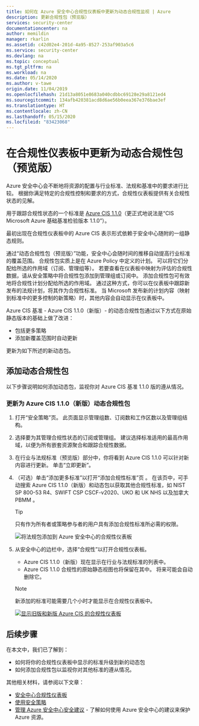 ```yaml
---
title: 如何在 Azure 安全中心合规性仪表板中更新为动态合规性监视 | Azure
description: 更新合规性包（预览版）
services: security-center
documentationcenter: na
author: memildin
manager: rkarlin
ms.assetid: c42d02e4-201d-4a95-8527-253af903a5c6
ms.service: security-center
ms.devlang: na
ms.topic: conceptual
ms.tgt_pltfrm: na
ms.workload: na
ms.date: 05/14/2020
ms.author: v-tawe
origin.date: 11/04/2019
ms.openlocfilehash: 21d13a8051e8683a040cdbbc69128e29a8121ed4
ms.sourcegitcommit: 134afb420381acd8d6ae56b0eea367e376bae3ef
ms.translationtype: HT
ms.contentlocale: zh-CN
ms.lasthandoff: 05/15/2020
ms.locfileid: "83423068"
---
```

# <a name="update-to-dynamic-compliance-packages-in-your-regulatory-compliance-dashboard-preview"></a>在合规性仪表板中更新为动态合规性包（预览版）

Azure 安全中心会不断地将资源的配置与行业标准、法规和基准中的要求进行比较。 根据你满足特定的合规性控制和要求的方式，合规性仪表板提供有关合规性状态的见解。

用于跟踪合规性状态的一个标准是 [Azure CIS 1.1.0](https://www.cisecurity.org/benchmark/azure/)（更正式地说法是“CIS Microsoft Azure 基础基准检验版本 1.1.0”）。 

最初出现在合规性仪表板中的 Azure CIS 表示形式依赖于安全中心随附的一组静态规则。

通过“动态合规性包（预览版）”功能，安全中心会随时间的推移自动提高行业标准的覆盖范围。 合规性包实质上是在 Azure Policy 中定义的计划。 可以将它们分配给所选的作用域（订阅、管理组等）。 若要查看在仪表板中映射为评估的合规性数据，请从安全策略中将合规性包添加到管理组或订阅中。 添加合规性包可有效地将合规性计划分配给所选的作用域。 通过这种方式，你可以在仪表板中跟踪新发布的法规计划，将其作为合规性标准。 当 Microsoft 发布新的计划内容（映射到标准中的更多控制的新策略）时，其他内容会自动显示在仪表板中。

Azure CIS 基准 - Azure CIS 1.1.0（新版）- 的动态合规性包通过以下方式在原始静态版本的基础上做了改进：

* 包括更多策略
* 添加新覆盖范围时自动更新 

更新为如下所述的新动态包。

## <a name="adding-a-dynamic-compliance-package"></a>添加动态合规性包

以下步骤说明如何添加动态包，监视你对 Azure CIS 基准 1.1.0 版的遵从情况。   

### <a name="update-to-the-azure-cis-110-new-dynamic-compliance-package"></a>更新为 Azure CIS 1.1.0（新版）动态合规性包 

1. 打开“安全策略”页。 此页面显示管理组数、订阅数和工作区数以及管理组结构。

1. 选择要为其管理合规性状态的订阅或管理组。 建议选择标准适用的最高作用域，以便为所有嵌套资源聚合和跟踪合规性数据。 

1. 在行业与法规标准（预览版）部分中，你将看到 Azure CIS 1.1.0 可以针对新内容进行更新。 单击“立即更新”。 

1. （可选）单击“添加更多标准”以打开“添加合规性标准”页 。 在该页中，可手动搜索 Azure CIS 1.1.0（新版）和动态包以获取其他合规性标准，如 NIST SP 800-53 R4、SWIFT CSP CSCF-v2020、UKO 和 UK NHS 以及加拿大 PBMM    。
    
    > [!TIP]
    > 只有作为所有者或策略参与者的用户具有添加合规性标准所必需的权限。 

    ![将法规包添加到 Azure 安全中心的合规性仪表板](./media/update-regulatory-compliance-packages/security-center-dynamic-regulatory-compliance-additional-standards.png)


1. 从安全中心的边栏中，选择“合规性”以打开合规性仪表板。 
    * Azure CIS 1.1.0（新版）现在显示在行业与法规标准的列表中。 
    * Azure CIS 1.1.0 合规性的原始静态视图也将保留在其中。 将来可能会自动删除它。

    > [!NOTE]
    > 新添加的标准可能需要几个小时才能显示在合规性仪表板中。


    [![显示旧版和新版 Azure CIS 的合规性仪表板](media/update-regulatory-compliance-packages/security-center-dynamic-regulatory-compliance-cis-old-and-new.png)](media/update-regulatory-compliance-packages/security-center-dynamic-regulatory-compliance-cis-old-and-new.png#lightbox)


## <a name="next-steps"></a>后续步骤

在本文中，我们已了解到：

* 如何将你的合规性仪表板中显示的标准升级到新的动态包
* 如何添加合规性包以监视你对其他标准的遵从情况。 

其他相关材料，请参阅以下文章： 

- [安全中心合规性仪表板](security-center-compliance-dashboard.md)
- [使用安全策略](tutorial-security-policy.md)
- [管理 Azure 安全中心安全建议](security-center-recommendations.md) - 了解如何使用 Azure 安全中心的建议来保护 Azure 资源。